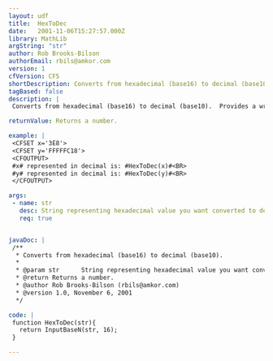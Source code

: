 ```yaml
---
layout: udf
title:  HexToDec
date:   2001-11-06T15:27:57.000Z
library: MathLib
argString: "str"
author: Rob Brooks-Bilson
authorEmail: rbils@amkor.com
version: 1
cfVersion: CF5
shortDescription: Converts from hexadecimal (base16) to decimal (base10).
tagBased: false
description: |
 Converts from hexadecimal (base16) to decimal (base10).  Provides a wrapper around the BIF InputBaseN.  Converts both positive and negative numbers.

returnValue: Returns a number.

example: |
 <CFSET x='3E8'>
 <CFSET y='FFFFFC18'>
 <CFOUTPUT>
 #x# represented in decimal is: #HexToDec(x)#<BR>
 #y# represented in decimal is: #HexToDec(y)#<BR>
 </CFOUTPUT>

args:
 - name: str
   desc: String representing hexadecimal value you want converted to decimal.
   req: true


javaDoc: |
 /**
  * Converts from hexadecimal (base16) to decimal (base10).
  * 
  * @param str      String representing hexadecimal value you want converted to decimal. 
  * @return Returns a number. 
  * @author Rob Brooks-Bilson (rbils@amkor.com) 
  * @version 1.0, November 6, 2001 
  */

code: |
 function HexToDec(str){
   return InputBaseN(str, 16);
 }

---
```


